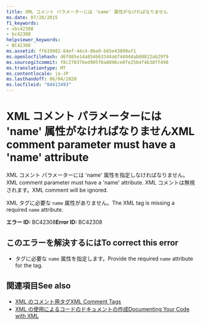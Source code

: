 ```yaml
---
title: XML コメント パラメーターには 'name' 属性がなければなりません
ms.date: 07/20/2015
f1_keywords:
- vbc42308
- bc42308
helpviewer_keywords:
- BC42308
ms.assetid: ff619982-84ef-44c4-8be0-b65e43099af1
ms.openlocfilehash: d6f085e14a854b63344a8f4494dab80822ab29f9
ms.sourcegitcommit: f8c270376ed905f6a8896ce0fe25b4f4b38ff498
ms.translationtype: MT
ms.contentlocale: ja-JP
ms.lasthandoff: 06/04/2020
ms.locfileid: "84413493"
---
```

# <a name="xml-comment-parameter-must-have-a-name-attribute"></a><span data-ttu-id="51dea-102">XML コメント パラメーターには 'name' 属性がなければなりません</span><span class="sxs-lookup"><span data-stu-id="51dea-102">XML comment parameter must have a 'name' attribute</span></span>
<span data-ttu-id="51dea-103">XML コメント パラメーターには 'name' 属性を指定しなければなりません。</span><span class="sxs-lookup"><span data-stu-id="51dea-103">XML comment parameter must have a 'name' attribute.</span></span> <span data-ttu-id="51dea-104">XML コメントは無視されます。</span><span class="sxs-lookup"><span data-stu-id="51dea-104">XML comment will be ignored.</span></span>  
  
 <span data-ttu-id="51dea-105">XML タグに必要な `name` 属性がありません。</span><span class="sxs-lookup"><span data-stu-id="51dea-105">The XML tag is missing a required `name` attribute.</span></span>  
  
 <span data-ttu-id="51dea-106">**エラー ID:** BC42308</span><span class="sxs-lookup"><span data-stu-id="51dea-106">**Error ID:** BC42308</span></span>  
  
## <a name="to-correct-this-error"></a><span data-ttu-id="51dea-107">このエラーを解決するには</span><span class="sxs-lookup"><span data-stu-id="51dea-107">To correct this error</span></span>  
  
- <span data-ttu-id="51dea-108">タグに必要な `name` 属性を指定します。</span><span class="sxs-lookup"><span data-stu-id="51dea-108">Provide the required `name` attribute for the tag.</span></span>  
  
## <a name="see-also"></a><span data-ttu-id="51dea-109">関連項目</span><span class="sxs-lookup"><span data-stu-id="51dea-109">See also</span></span>

- [<span data-ttu-id="51dea-110">XML のコメント用タグ</span><span class="sxs-lookup"><span data-stu-id="51dea-110">XML Comment Tags</span></span>](../language-reference/xmldoc/index.md)
- [<span data-ttu-id="51dea-111">XML の使用によるコードのドキュメントの作成</span><span class="sxs-lookup"><span data-stu-id="51dea-111">Documenting Your Code with XML</span></span>](../programming-guide/program-structure/documenting-your-code-with-xml.md)
